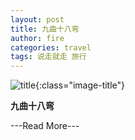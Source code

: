```yaml
---
layout: post
title: 九曲十八弯
author: fire
categories: travel 
tags: 说走就走 旅行
---
```


![title](http://image.sideproject.cn/title/title_012.jpg){:class="image-title"}

**九曲十八弯**


---Read More---
